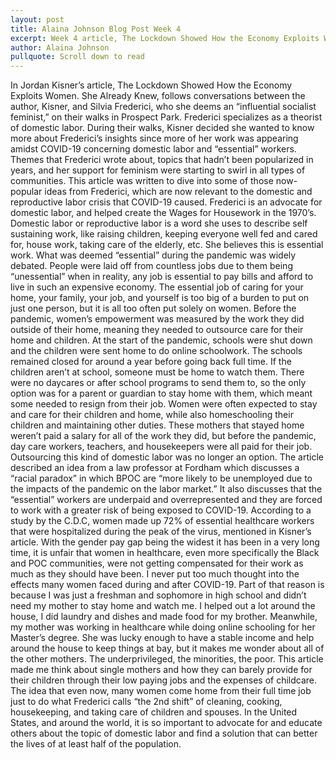 ```yaml
---
layout: post
title: Alaina Johnson Blog Post Week 4
excerpt: Week 4 article, The Lockdown Showed How the Economy Exploits Women. She Already Knew.
author: Alaina Johnson
pullquote: Scroll down to read
---
```



  In Jordan Kisner’s article, The Lockdown Showed How the Economy Exploits Women. She Already Knew, follows conversations between the author, Kisner, and Silvia Frederici, who she deems an “influential socialist feminist,” on their walks in Prospect Park. Frederici specializes as a theorist of domestic labor. During their walks, Kisner decided she wanted to know more about Frederici’s insights since more of her work was appearing amidst COVID-19 concerning domestic labor and “essential” workers. Themes that Frederici wrote about, topics that hadn’t been popularized in years, and her support for feminism were starting to swirl in all types of communities. This article was written to dive into some of those now-popular ideas from Frederici, which are now relevant to the domestic and reproductive labor crisis that COVID-19 caused.
  Frederici is an advocate for domestic labor, and helped create the Wages for Housework in the 1970’s. Domestic labor or reproductive labor is a word she uses to describe self sustaining work, like raising children, keeping everyone well fed and cared for, house work, taking care of the elderly, etc. She believes this is essential work. What was deemed “essential” during the pandemic was widely debated. People were laid off from countless jobs due to them being “unessential” when in reality, any job is essential to pay bills and afford to live in such an expensive economy. The essential job of caring for your home, your family, your job, and yourself is too big of a burden to put on just one person, but it is all too often put solely on women. 
  Before the pandemic, women’s empowerment was measured by the work they did outside of their home, meaning they needed to outsource care for their home and children. At the start of the pandemic, schools were shut down and the children were sent home to do online schoolwork. The schools remained closed for around a year before going back full time. If the children aren’t at school, someone must be home to watch them. There were no daycares or after school programs to send them to, so the only option was for a parent or guardian to stay home with them, which meant some needed to resign from their job. Women were often expected to stay and care for their children and home, while also homeschooling their children and maintaining other duties. These mothers that stayed home weren’t paid a salary for all of the work they did, but before the pandemic, day care workers, teachers, and housekeepers were all paid for their job. Outsourcing this kind of domestic labor was no longer an option. 
	The article described an idea from a law professor at Fordham which discusses a “racial paradox” in which BPOC are “more likely to be unemployed due to the impacts of the pandemic on the labor market.” It also discusses that the “essential” workers are underpaid and overrepresented and they are forced to work with a greater risk of being exposed to COVID-19. According to a study by the C.D.C, women made up 72% of essential healthcare workers that were hospitalized during the peak of the virus, mentioned in Kisner’s article. With the gender pay gap being the widest it has been in a very long time, it is unfair that women in healthcare, even more specifically the Black and POC communities, were not getting compensated for their work as much as they should have been. 
	I never put too much thought into the effects many women faced during and after COVID-19. Part of that reason is because I was just a freshman and sophomore in high school and didn’t need my mother to stay home and watch me. I helped out a lot around the house, I did laundry and dishes and made food for my brother. Meanwhile, my mother was working in healthcare while doing online schooling for her Master’s degree. She was lucky enough to have a stable income and help around the house to keep things at bay, but it makes me wonder about all of the other mothers. The underprivileged, the minorities, the poor. This article made me think about single mothers and how they can barely provide for their children through their low paying jobs and the expenses of childcare. The idea that even now, many women come home from their full time job just to do what Frederici calls “the 2nd shift” of cleaning, cooking, housekeeping, and taking care of children and spouses. In the United States, and around the world, it is so important to advocate for and educate others about the topic of domestic labor and find a solution that can better the lives of at least half of the population. 
